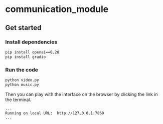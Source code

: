 # communication_module
## Get started
### Install dependencies
```bash
pip install openai==0.28
pip install gradio
```
### Run the code
```bash
python video.py
python music.py
```
Then you can play with the interface on the browser by clicking the link in the terminal.
```
...
Running on local URL:  http://127.0.0.1:7860
...
```
